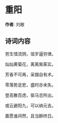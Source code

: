 # 重阳

**作者**: 刘敞

## 诗词内容

劳生惜流阴，徂岁逼穷律。

灿灿黄菊花，离离紫茱实。

芳香不可再，采掇自有术。

零落势足悲，盛时亦未失。

登高散百虑，驱马恣所出。

或云避阳九，可以纳元吉。

嘉愿谁间然，且当醉终日。

